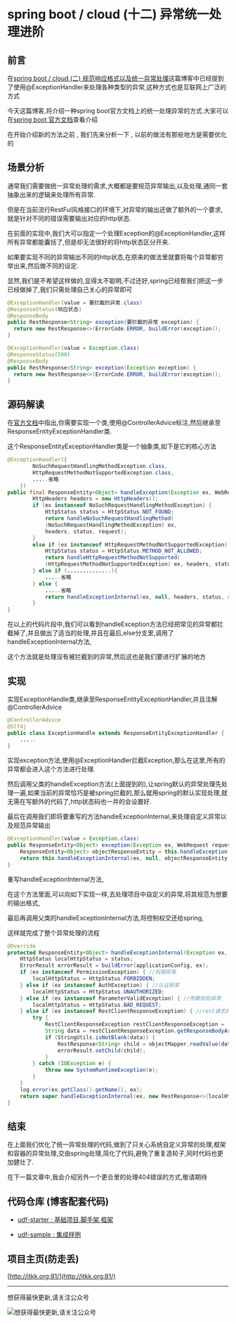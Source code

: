 # spring boot / cloud (十二) 异常统一处理进阶

## **前言**

在[spring boot / cloud (二) 规范响应格式以及统一异常处理](https://my.oschina.net/wangkang80/blog/908919)这篇博客中已经提到了使用@ExceptionHandler来处理各种类型的异常,这种方式也是互联网上广泛的方式

今天这篇博客,将介绍一种spring boot官方文档上的统一处理异常的方式.大家可以在[spring boot 官方文档](http://docs.spring.io/spring-boot/docs/1.5.6.RELEASE/reference/htmlsingle/#boot-features-error-handling)查看介绍

在开始介绍新的方法之前 , 我们先来分析一下 , 以前的做法有那些地方是需要优化的

## **场景分析**

通常我们需要做统一异常处理的需求,大概都是要规范异常输出,以及处理,通同一套抽象出来的逻辑来处理所有异常.

但是在当前流行RestFul风格接口的环境下,对异常的输出还做了额外的一个要求,就是针对不同的错误需要输出对应的http状态.

在前面的实现中,我们大可以指定一个处理Exception的@ExceptionHandler,这样所有异常都能囊括了,但是却无法很好的将http状态区分开来.

如果要实现不同的异常输出不同的http状态,在原来的做法里就要将每个异常都穷举出来,然后做不同的设定.

显然,我们是不希望这样做的,显得太不聪明,不过还好,spring已经帮我们把这一步已经做掉了,我们只需处理自己关心的异常即可

``` java
@ExceptionHandler(value = 要拦截的异常.class)
@ResponseStatus(响应状态)
@ResponseBody
public RestResponse<String> exception(要拦截的异常 exception) {
  return new RestResponse<>(ErrorCode.ERROR, buildError(exception));
}

@ExceptionHandler(value = Exception.class)
@ResponseStatus(500)
@ResponseBody
public RestResponse<String> exception(Exception exception) {
  return new RestResponse<>(ErrorCode.ERROR, buildError(exception));
}
```

## **源码解读**

在[官方文档](http://docs.spring.io/spring-boot/docs/1.5.6.RELEASE/reference/htmlsingle/#boot-features-error-handling)中指出,你需要实现一个类,使用@ControllerAdvice标注,然后继承至ResponseEntityExceptionHandler类.

这个ResponseEntityExceptionHandler类是一个抽象类,如下是它的核心方法

``` java
@ExceptionHandler({
        NoSuchRequestHandlingMethodException.class,
        HttpRequestMethodNotSupportedException.class,
        .....省略
    })
public final ResponseEntity<Object> handleException(Exception ex, WebRequest request) {
        HttpHeaders headers = new HttpHeaders();
        if (ex instanceof NoSuchRequestHandlingMethodException) {
            HttpStatus status = HttpStatus.NOT_FOUND;
            return handleNoSuchRequestHandlingMethod(
            (NoSuchRequestHandlingMethodException) ex, 
            headers, status, request);
        }
        else if (ex instanceof HttpRequestMethodNotSupportedException) {
            HttpStatus status = HttpStatus.METHOD_NOT_ALLOWED;
            return handleHttpRequestMethodNotSupported(
            (HttpRequestMethodNotSupportedException) ex, headers, status, request);
        } else if (..............){
            .....省略
        } else {
            .....省略
            return handleExceptionInternal(ex, null, headers, status, request);
        }
}
```

在以上的代码片段中,我们可以看到handleException方法已经把常见的异常都拦截掉了,并且做出了适当的处理,并且在最后,else分支里,调用了handleExceptionInternal方法,

这个方法就是处理没有被拦截到的异常,然后这也是我们要进行扩展的地方

## **实现**

实现ExceptionHandle类,继承至ResponseEntityExceptionHandler,并且注解@ControllerAdvice

``` java
@ControllerAdvice
@Slf4j
public class ExceptionHandle extends ResponseEntityExceptionHandler {
    .....
}
```

实现exception方法,使用@ExceptionHandler拦截Exception,那么在这里,所有的异常都会进入这个方法进行处理.

然后调用父类的handleException方法(上面提到的),让spring默认的异常处理先处理一遍,如果当前的异常恰巧是被spring拦截的,那么就用spring的默认实现处理,就无需在写额外的代码了,http状态码也一并的会设置好.

最后在调用我们即将要重写的方法handleExceptionInternal,来处理自定义异常以及规范异常输出

``` java
@ExceptionHandler(value = Exception.class)
public ResponseEntity<Object> exception(Exception ex, WebRequest request) {
    ResponseEntity<Object> objectResponseEntity = this.handleException(ex, request);
    return this.handleExceptionInternal(ex, null, objectResponseEntity.getHeaders(), objectResponseEntity.getStatusCode(), request);
}
```

重写handleExceptionInternal方法,

在这个方法里面,可以向如下实现一样,去处理项目中自定义的异常,将其规范为想要的输出格式,

最后再调用父类的handleExceptionInternal方法,将控制权交还给spring,

这样就完成了整个异常处理的流程

``` java
@Override
protected ResponseEntity<Object> handleExceptionInternal(Exception ex, Object body, HttpHeaders headers, HttpStatus status, WebRequest request) {
    HttpStatus localHttpStatus = status;
    ErrorResult errorResult = buildError(applicationConfig, ex);
    if (ex instanceof PermissionException) { //权限异常
        localHttpStatus = HttpStatus.FORBIDDEN;
    } else if (ex instanceof AuthException) { //认证异常
        localHttpStatus = HttpStatus.UNAUTHORIZED;
    } else if (ex instanceof ParameterValidException) { //参数校验异常
        localHttpStatus = HttpStatus.BAD_REQUEST;
    } else if (ex instanceof RestClientResponseException) { //rest请求异常
        try {
            RestClientResponseException restClientResponseException = (RestClientResponseException) ex;
            String data = restClientResponseException.getResponseBodyAsString();
            if (StringUtils.isNotBlank(data)) {
                RestResponse<String> child = objectMapper.readValue(data, objectMapper.getTypeFactory().constructParametricType(RestResponse.class, String.class));
                errorResult.setChild(child);
            }
        } catch (IOException e) {
            throw new SystemRuntimeException(e);
        }
    }
    log.error(ex.getClass().getName(), ex);
    return super.handleExceptionInternal(ex, new RestResponse<>(localHttpStatus, errorResult), headers, localHttpStatus, request);
}
```

## **结束**

在上面我们优化了统一异常处理的代码,做到了只关心系统自定义异常的处理,框架和容器的异常处理,交由spring处理,简化了代码,避免了重复造轮子,同时代码也更加健壮了.

在下一篇文章中,我会介绍另外一个更合里的处理404错误的方式,敬请期待

## **代码仓库** (博客配套代码)

- [udf-starter : 基础项目,脚手架,框架](https://gitee.com/wangkang/udf)

- [udf-sample : 集成样例](https://gitee.com/wangkang/udf-sample)

## **项目主页**(防走丢)

[http://itkk.org:81/](http://itkk.org:81/)

---------

想获得最快更新,请关注公众号

![想获得最快更新,请关注公众号](https://static.oschina.net/uploads/img/201705/24155414_Pukg.jpg "想获得最快更新,请关注公众号") 

